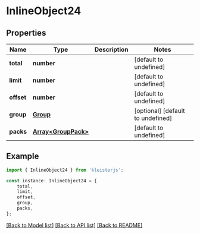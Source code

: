 # InlineObject24


## Properties

Name | Type | Description | Notes
------------ | ------------- | ------------- | -------------
**total** | **number** |  | [default to undefined]
**limit** | **number** |  | [default to undefined]
**offset** | **number** |  | [default to undefined]
**group** | [**Group**](Group.md) |  | [optional] [default to undefined]
**packs** | [**Array&lt;GroupPack&gt;**](GroupPack.md) |  | [default to undefined]

## Example

```typescript
import { InlineObject24 } from 'kleisterjs';

const instance: InlineObject24 = {
    total,
    limit,
    offset,
    group,
    packs,
};
```

[[Back to Model list]](../README.md#documentation-for-models) [[Back to API list]](../README.md#documentation-for-api-endpoints) [[Back to README]](../README.md)
